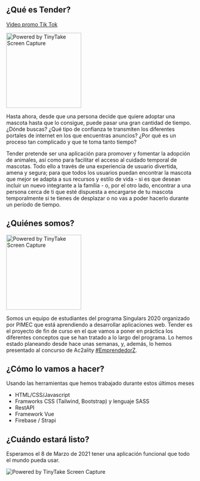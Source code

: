 ## ¿Qué es Tender?

[Video promo Tik Tok](https://vm.tiktok.com/ZMeJKmo2b/)

<img width="200"  src="https://oscarm.tinytake.com/media/f33d1c?filename=1612454879955_TinyTake04-02-2021-05-07-57_637480516787336789.png&sub_type=thumbnail_preview&type=attachment" title="Powered by TinyTake Screen Capture"/>

Hasta ahora, desde que una persona decide que quiere adoptar una mascota hasta que lo consigue, puede pasar una gran cantidad de tiempo. ¿Dónde buscas? ¿Qué tipo de confianza te transmiten los diferentes portales de internet en los que encuentras anuncios? ¿Por qué es un proceso tan complicado y que te toma tanto tiempo? 

Tender pretende ser una aplicación para promover y fomentar la adopción de animales, así como para facilitar el acceso al cuidado temporal de mascotas. Todo ello a través de una experiencia de usuario divertida, amena y segura; para que todos los usuarios puedan encontrar la mascota que mejor se adapta a sus recursos y estilo de vida - si es que desean incluir un nuevo integrante a la família - o, por el otro lado, encontrar a una persona cerca de ti que esté dispuesta a encargarse de tu mascota temporalmente si te tienes de desplazar o no vas a poder hacerlo durante un período de tiempo.

## ¿Quiénes somos?

<img width="200"  src="https://oscarm.tinytake.com/media/f33d5b?filename=1612455164104_TinyTake04-02-2021-05-12-40_637480519625697247.png&sub_type=thumbnail_preview&type=attachment&width=371&height=447" title="Powered by TinyTake Screen Capture"/>

Somos un equipo de estudiantes del programa Singulars 2020 organizado por PIMEC que está aprendiendo a desarrollar aplicaciones web. Tender es el proyecto de fin de curso en el que vamos a poner en práctica los diferentes conceptos que se han tratado a lo largo del programa. Lo hemos estado planeando desde hace unas semanas, y, además, lo hemos presentado al concurso de Ac2ality [#EmprendedorZ](https://www.instagram.com/ac2alityespanol/?hl=es).

## ¿Cómo lo vamos a hacer?

Usando las herramientas que hemos trabajado durante estos últimos meses

- HTML/CSS/Javascript
- Framworks CSS (Tailwind, Bootstrap) y lenguaje SASS
- RestAPI
- Framework Vue
- Firebase / Strapi

## ¿Cuándo estará listo?

Esperamos el 8 de Marzo de 2021 tener una aplicación funcional que todo el mundo pueda usar.

<img src="https://oscarm.tinytake.com/media/f33de2?filename=1612455826892_TinyTake04-02-2021-05-23-43_637480526258007744.png&sub_type=thumbnail_preview&type=attachment&width=799&height=450" title="Powered by TinyTake Screen Capture"/>

